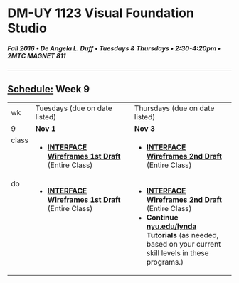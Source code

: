 # DM-UY 1123 Visual Foundation Studio
##### Fall 2016 • De Angela L. Duff • Tuesdays & Thursdays • 2:30-4:20pm • 2MTC MAGNET 811 
---
## [Schedule:](dm1123_schedule_overview.md) Week 9

<table>
<tr>
<td>wk</td>
<td>Tuesdays (due on date listed)</td>
<td>Thursdays (due on date listed)</td>
</tr>
<tr>
  <td valign="top">9</td>
  <td valign="top"><strong>Nov 1</strong></td>
  <td valign="top"><strong>Nov 3</strong></td>
</tr>
<tr>
  <td valign="top">class</td>
  

  <td valign="top" width="48%">
<ul>
<li><strong><a href="dm1123vfs_projects_interface.md">INTERFACE Wireframes 1st Draft</a></strong> (Entire Class)</li>
</ul>
  </td>


  
  <td valign="top" width="48%">
<ul>
<li><strong><a href="dm1123vfs_projects_interface.md">INTERFACE Wireframes 2nd Draft</a></strong> (Entire Class)</li>
</ul>
  </td>
</tr>



<!-- do -->
<tr>
  <td valign="top">do</td>
  
  

<td valign="top">
  <ul>
<li><strong><a href="dm1123vfs_projects_interface.md">INTERFACE Wireframes 1st Draft</a></strong> (Entire Class)</li></ul></td>

<td valign="top">
  <ul>

  <li><strong><a href="dm1123vfs_projects_interface.md">INTERFACE Wireframes 2nd Draft</a></strong> (Entire Class)</li>

  <li><strong>Continue <a href="http://nyu.edu/lynda">nyu.edu/lynda</a> Tutorials</strong> (as needed, based on your current skill levels in these programs.)</li>
  </ul></td>
</tr>
</table>







